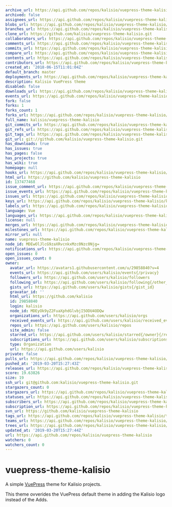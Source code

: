 ```yaml
---
archive_url: https://api.github.com/repos/kalisio/vuepress-theme-kalisio/{archive_format}{/ref}
archived: false
assignees_url: https://api.github.com/repos/kalisio/vuepress-theme-kalisio/assignees{/user}
blobs_url: https://api.github.com/repos/kalisio/vuepress-theme-kalisio/git/blobs{/sha}
branches_url: https://api.github.com/repos/kalisio/vuepress-theme-kalisio/branches{/branch}
clone_url: https://github.com/kalisio/vuepress-theme-kalisio.git
collaborators_url: https://api.github.com/repos/kalisio/vuepress-theme-kalisio/collaborators{/collaborator}
comments_url: https://api.github.com/repos/kalisio/vuepress-theme-kalisio/comments{/number}
commits_url: https://api.github.com/repos/kalisio/vuepress-theme-kalisio/commits{/sha}
compare_url: https://api.github.com/repos/kalisio/vuepress-theme-kalisio/compare/{base}...{head}
contents_url: https://api.github.com/repos/kalisio/vuepress-theme-kalisio/contents/{+path}
contributors_url: https://api.github.com/repos/kalisio/vuepress-theme-kalisio/contributors
created_at: '2018-06-15T11:01:04Z'
default_branch: master
deployments_url: https://api.github.com/repos/kalisio/vuepress-theme-kalisio/deployments
description: Kalisio VuePress theme
disabled: false
downloads_url: https://api.github.com/repos/kalisio/vuepress-theme-kalisio/downloads
events_url: https://api.github.com/repos/kalisio/vuepress-theme-kalisio/events
fork: false
forks: 1
forks_count: 1
forks_url: https://api.github.com/repos/kalisio/vuepress-theme-kalisio/forks
full_name: kalisio/vuepress-theme-kalisio
git_commits_url: https://api.github.com/repos/kalisio/vuepress-theme-kalisio/git/commits{/sha}
git_refs_url: https://api.github.com/repos/kalisio/vuepress-theme-kalisio/git/refs{/sha}
git_tags_url: https://api.github.com/repos/kalisio/vuepress-theme-kalisio/git/tags{/sha}
git_url: git://github.com/kalisio/vuepress-theme-kalisio.git
has_downloads: true
has_issues: true
has_pages: false
has_projects: true
has_wiki: true
homepage: null
hooks_url: https://api.github.com/repos/kalisio/vuepress-theme-kalisio/hooks
html_url: https://github.com/kalisio/vuepress-theme-kalisio
id: 137477468
issue_comment_url: https://api.github.com/repos/kalisio/vuepress-theme-kalisio/issues/comments{/number}
issue_events_url: https://api.github.com/repos/kalisio/vuepress-theme-kalisio/issues/events{/number}
issues_url: https://api.github.com/repos/kalisio/vuepress-theme-kalisio/issues{/number}
keys_url: https://api.github.com/repos/kalisio/vuepress-theme-kalisio/keys{/key_id}
labels_url: https://api.github.com/repos/kalisio/vuepress-theme-kalisio/labels{/name}
language: Vue
languages_url: https://api.github.com/repos/kalisio/vuepress-theme-kalisio/languages
license: null
merges_url: https://api.github.com/repos/kalisio/vuepress-theme-kalisio/merges
milestones_url: https://api.github.com/repos/kalisio/vuepress-theme-kalisio/milestones{/number}
mirror_url: null
name: vuepress-theme-kalisio
node_id: MDEwOlJlcG9zaXRvcnkxMzc0Nzc0Njg=
notifications_url: https://api.github.com/repos/kalisio/vuepress-theme-kalisio/notifications{?since,all,participating}
open_issues: 0
open_issues_count: 0
owner:
  avatar_url: https://avatars1.githubusercontent.com/u/29858840?v=4
  events_url: https://api.github.com/users/kalisio/events{/privacy}
  followers_url: https://api.github.com/users/kalisio/followers
  following_url: https://api.github.com/users/kalisio/following{/other_user}
  gists_url: https://api.github.com/users/kalisio/gists{/gist_id}
  gravatar_id: ''
  html_url: https://github.com/kalisio
  id: 29858840
  login: kalisio
  node_id: MDEyOk9yZ2FuaXphdGlvbjI5ODU4ODQw
  organizations_url: https://api.github.com/users/kalisio/orgs
  received_events_url: https://api.github.com/users/kalisio/received_events
  repos_url: https://api.github.com/users/kalisio/repos
  site_admin: false
  starred_url: https://api.github.com/users/kalisio/starred{/owner}{/repo}
  subscriptions_url: https://api.github.com/users/kalisio/subscriptions
  type: Organization
  url: https://api.github.com/users/kalisio
private: false
pulls_url: https://api.github.com/repos/kalisio/vuepress-theme-kalisio/pulls{/number}
pushed_at: '2019-03-20T15:27:43Z'
releases_url: https://api.github.com/repos/kalisio/vuepress-theme-kalisio/releases{/id}
score: 19.63826
size: 19
ssh_url: git@github.com:kalisio/vuepress-theme-kalisio.git
stargazers_count: 0
stargazers_url: https://api.github.com/repos/kalisio/vuepress-theme-kalisio/stargazers
statuses_url: https://api.github.com/repos/kalisio/vuepress-theme-kalisio/statuses/{sha}
subscribers_url: https://api.github.com/repos/kalisio/vuepress-theme-kalisio/subscribers
subscription_url: https://api.github.com/repos/kalisio/vuepress-theme-kalisio/subscription
svn_url: https://github.com/kalisio/vuepress-theme-kalisio
tags_url: https://api.github.com/repos/kalisio/vuepress-theme-kalisio/tags
teams_url: https://api.github.com/repos/kalisio/vuepress-theme-kalisio/teams
trees_url: https://api.github.com/repos/kalisio/vuepress-theme-kalisio/git/trees{/sha}
updated_at: '2019-03-20T15:27:44Z'
url: https://api.github.com/repos/kalisio/vuepress-theme-kalisio
watchers: 0
watchers_count: 0
---
```


# vuepress-theme-kalisio

A simple [VuePress](https://vuepress.vuejs.org/) theme for Kalisio projects.

This theme ovverides the VuePress default theme in adding the Kalisio logo instead of the Adds.




